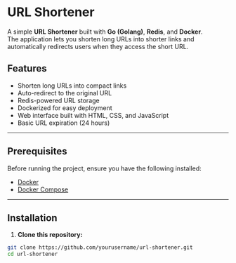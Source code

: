 # URL Shortener

A simple **URL Shortener** built with **Go (Golang)**, **Redis**, and **Docker**.  
The application lets you shorten long URLs into shorter links and automatically redirects users when they access the short URL.

## Features
- Shorten long URLs into compact links
- Auto-redirect to the original URL
- Redis-powered URL storage
- Dockerized for easy deployment
- Web interface built with HTML, CSS, and JavaScript
- Basic URL expiration (24 hours)

---

## Prerequisites
Before running the project, ensure you have the following installed:
- [Docker](https://www.docker.com/)
- [Docker Compose](https://docs.docker.com/compose/install/)

---

## Installation

1. **Clone this repository:**

```bash
git clone https://github.com/yourusername/url-shortener.git
cd url-shortener
